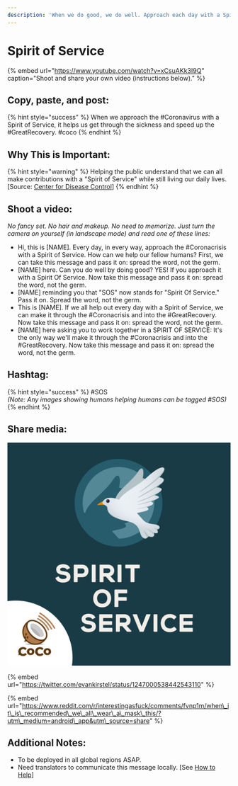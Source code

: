 ```yaml
---
description: 'When we do good, we do well. Approach each day with a Spirit of Service.'
---
```


# Spirit of Service

{% embed url="https://www.youtube.com/watch?v=xCsuAKk3I9Q" caption="Shoot and share your own video \(instructions below\)." %}

## Copy, paste, and post:

{% hint style="success" %}
When we approach the \#Coronavirus with a Spirit of Service, it helps us get through the sickness and speed up the \#GreatRecovery. \#coco
{% endhint %}

## Why This is Important:

{% hint style="warning" %}
Helping the public understand that we can all make contributions with a "Spirit of Service" while still living our daily lives. \[Source: [Center for Disease Control](https://www.cdc.gov/flu/pandemic-resources/pdf/workshop.pdf)\]
{% endhint %}

## Shoot a video:

_No fancy set. No hair and makeup. No need to memorize. Just turn the camera on yourself \(in landscape mode\) and read one of these lines:_

* Hi, this is \[NAME\]. Every day, in every way, approach the \#Coronacrisis with a Spirit of Service. How can we help our fellow humans? First, we can take this message and pass it on: spread the word, not the germ. 
* \[NAME\] here. Can you do well by doing good? YES! If you approach it with a Spirit Of Service. Now take this message and pass it on: spread the word, not the germ. 
* \[NAME\] reminding you that "SOS" now stands for "Spirit Of Service." Pass it on. Spread the word, not the germ. 
* This is \[NAME\]. If we all help out every day with a Spirit of Service, we can make it through the \#Coronacrisis and into the \#GreatRecovery. Now take this message and pass it on: spread the word, not the germ. 
* \[NAME\] here asking you to work together in a SPIRIT OF SERVICE: It's the only way we'll make it through the \#Coronacrisis and into the \#GreatRecovery. Now take this message and pass it on: spread the word, not the germ.

## Hashtag:

{% hint style="success" %}
\#SOS   
_\(Note: Any images showing humans helping humans can be tagged \#SOS\)_
{% endhint %}

## Share media:

![](../.gitbook/assets/spiritofservice.png)

{% embed url="https://twitter.com/evankirstel/status/1247000538442543110" %}

{% embed url="https://www.reddit.com/r/interestingasfuck/comments/fvnp1m/when\_it\_is\_recommended\_we\_all\_wear\_a\_mask\_this/?utm\_medium=android\_app&utm\_source=share" %}





## Additional Notes:

* To be deployed in all global regions ASAP.
* Need translators to communicate this message locally. \[See [How to Help](../how-to-help.md)\]

